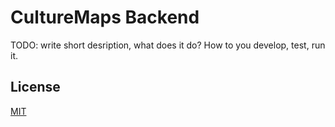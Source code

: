 # CultureMaps Backend

TODO: write short desription, what does it do? How to you develop, test, run it.


## License

[MIT](LICENSE)
